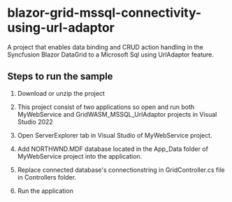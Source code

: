 # blazor-grid-mssql-connectivity-using-url-adaptor
A project that enables data binding and CRUD action handling in the Syncfusion Blazor DataGrid to a Microsoft Sql using UrlAdaptor feature.

## Steps to run the sample

1. Download or unzip the project 

2. This project consist of two applications so open and run both MyWebService and GridWASM_MSSQL_UrlAdaptor projects in Visual Studio 2022

2. Open ServerExplorer tab in Visual Studio of MyWebService project.

3. Add NORTHWND.MDF database located in the App_Data folder of MyWebService project into the application.

4. Replace connected database's connectionstring in GridController.cs file in Controllers folder.

5. Run the application
